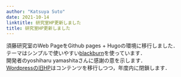 ```yaml
---
author: "Katsuya Suto"
date: 2021-10-14
linktitle: 研究室HP更新しました
title: 研究室HP更新しました
---
```


須藤研究室のWeb PageをGithub pages + Hugoの環境に移行しました．  
テーマはシンプルで使いやすい[blackburn](https://github.com/yoshiharuyamashita/blackburn)を使っています．  
開発者のyoshiharu yamashitaさんに感謝の意を示します．  
[Wordpressの旧HP](http://www.ainet.lab.uec.ac.jp)はコンテンツを移行しつつ，年度内に閉鎖します．  
